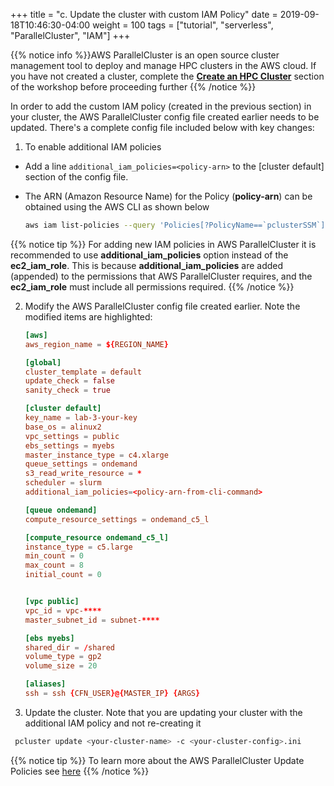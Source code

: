 +++
title = "c. Update the cluster with custom IAM Policy"
date = 2019-09-18T10:46:30-04:00
weight = 100
tags = ["tutorial", "serverless", "ParallelCluster", "IAM"]
+++

{{% notice info %}}AWS ParallelCluster is an open source cluster management tool to deploy and manage HPC clusters in the AWS cloud. If you have not created a cluster, complete the [**Create an HPC Cluster**](/03-hpc-aws-parallelcluster-workshop.html) section of the workshop before proceeding further
{{% /notice %}}

In order to add the custom IAM policy (created in the previous section) in your cluster, the AWS ParallelCluster config file created earlier needs to be updated. There's a complete config file included below with key changes:

1. To enable additional IAM policies

 - Add a line `additional_iam_policies=<policy-arn>` to the [cluster default] section of the config file.
 - The ARN (Amazon Resource Name) for the Policy (**policy-arn**) can be obtained using the AWS CLI as shown below

   ```bash
   aws iam list-policies --query 'Policies[?PolicyName==`pclusterSSM`].Arn' --output text
   ```

{{% notice tip %}}
For adding new IAM policies in AWS ParallelCluster it is recommended to use **additional_iam_policies** option instead of the **ec2_iam_role**. This is because **additional_iam_policies** are added (appended) to the permissions that AWS ParallelCluster requires, and the **ec2_iam_role** must include all permissions required.
{{% /notice %}}


2. Modify the AWS ParallelCluster config file created earlier. Note the modified items are highlighted:

   ```toml
   [aws]
   aws_region_name = ${REGION_NAME}

   [global]
   cluster_template = default
   update_check = false
   sanity_check = true

   [cluster default]
   key_name = lab-3-your-key
   base_os = alinux2
   vpc_settings = public
   ebs_settings = myebs
   master_instance_type = c4.xlarge
   queue_settings = ondemand
   s3_read_write_resource = *
   scheduler = slurm
   additional_iam_policies=<policy-arn-from-cli-command>

   [queue ondemand]
   compute_resource_settings = ondemand_c5_l

   [compute_resource ondemand_c5_l]
   instance_type = c5.large
   min_count = 0
   max_count = 8
   initial_count = 0


   [vpc public]
   vpc_id = vpc-****
   master_subnet_id = subnet-****

   [ebs myebs]
   shared_dir = /shared
   volume_type = gp2
   volume_size = 20

   [aliases]
   ssh = ssh {CFN_USER}@{MASTER_IP} {ARGS}
   ```

3. Update the cluster. Note that you are updating your cluster with the additional IAM policy and not re-creating it

  ```bash
   pcluster update <your-cluster-name> -c <your-cluster-config>.ini
  ```


{{% notice tip %}}
To learn more about the AWS ParallelCluster Update Policies see [here](https://docs.aws.amazon.com/parallelcluster/latest/ug/using-pcluster-update.html)
{{% /notice %}}

